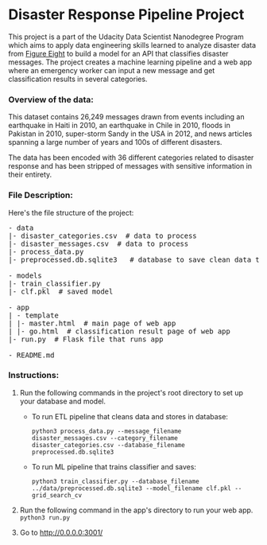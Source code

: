 # Disaster Response Pipeline Project

This project is a part of the Udacity Data Scientist Nanodegree Program which aims to apply data engineering skills learned to analyze disaster data from [Figure Eight](https://appen.com/datasets/combined-disaster-response-data/) to build a model for an API that classifies disaster messages. The project creates a machine learning pipeline and a web app where an emergency worker can input a new message and get classification results in several categories.

### Overview of the data:
This dataset contains 26,249 messages drawn from events including an earthquake in Haiti in 2010, an earthquake in Chile in 2010, floods in Pakistan in 2010, super-storm Sandy in the USA in 2012, and news articles spanning a large number of years and 100s of different disasters.

The data has been encoded with 36 different categories related to disaster response and has been stripped of messages with sensitive information in their entirety.

### File Description:
Here's the file structure of the project:
<pre>
- data
|- disaster_categories.csv  # data to process 
|- disaster_messages.csv  # data to process
|- process_data.py
|- preprocessed.db.sqlite3   # database to save clean data to

- models
|- train_classifier.py
|- clf.pkl  # saved model 

- app
| - template
| |- master.html  # main page of web app
| |- go.html  # classification result page of web app
|- run.py  # Flask file that runs app

- README.md
</pre>


### Instructions:
1. Run the following commands in the project's root directory to set up your database and model.

    - To run ETL pipeline that cleans data and stores in database:
    
        `python3 process_data.py --message_filename disaster_messages.csv --category_filename disaster_categories.csv --database_filename preprocessed.db.sqlite3`
    
    - To run ML pipeline that trains classifier and saves:
    
        `python3 train_classifier.py --database_filename ../data/preprocessed.db.sqlite3 --model_filename clf.pkl --grid_search_cv`

2. Run the following command in the app's directory to run your web app.
    `python3 run.py`

3. Go to http://0.0.0.0:3001/
